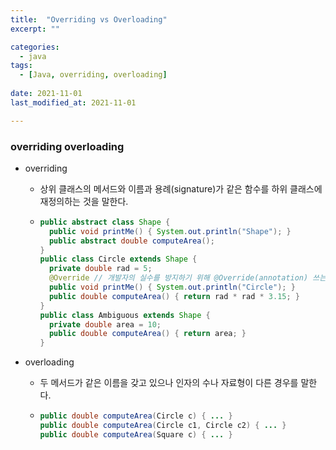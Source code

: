 ```yaml
---
title:  "Overriding vs Overloading"
excerpt: ""

categories:
  - java
tags:
  - [Java, overriding, overloading]
 
date: 2021-11-01
last_modified_at: 2021-11-01

---
```




### overriding overloading

- overriding

  - 상위 클래스의 메서드와 이름과 용례(signature)가 같은 함수를 하위 클래스에 재정의하는 것을 말한다.

  - ```java
    public abstract class Shape {
      public void printMe() { System.out.println("Shape"); }
      public abstract double computeArea();
    }
    public class Circle extends Shape {
      private double rad = 5;
      @Override // 개발자의 실수를 방지하기 위해 @Override(annotation) 쓰는 것을 권장
      public void printMe() { System.out.println("Circle"); }
      public double computeArea() { return rad * rad * 3.15; }
    }
    public class Ambiguous extends Shape {
      private double area = 10;
      public double computeArea() { return area; }
    }
    ```


    

- overloading

  - 두 메서드가 같은 이름을 갖고 있으나 인자의 수나 자료형이 다른 경우를 말한다.

  - ```java
    public double computeArea(Circle c) { ... }
    public double computeArea(Circle c1, Circle c2) { ... }
    public double computeArea(Square c) { ... }
    ```

    